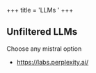 +++
title = 'LLMs   '
+++

## Unfiltered LLMs

Choose any mistral option
- https://labs.perplexity.ai/
